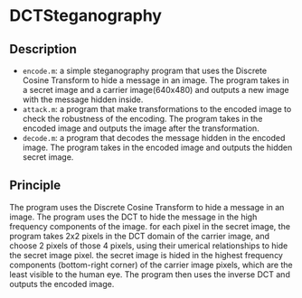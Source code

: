 # DCTSteganography

## Description

- `encode.m`: a simple steganography program that uses the Discrete Cosine Transform to hide a message in an image. The program takes in a secret image and a carrier image(640x480) and outputs a new image with the message hidden inside.
- `attack.m`: a program that make transformations to the encoded image to check the robustness of the encoding. The program takes in the encoded image and outputs the image after the transformation.
- `decode.m`: a program that decodes the message hidden in the encoded image. The program takes in the encoded image and outputs the hidden secret image.

## Principle

The program uses the Discrete Cosine Transform to hide a message in an image. The program uses the DCT to hide the message in the high frequency components of the image. for each pixel in the secret image, the program takes 2x2 pixels in the DCT domain of the carrier image, and choose 2 pixels of those 4 pixels, using their umerical relationships to hide the secret image pixel. the secret image is hided in the highest frequency components (bottom-right corner) of the carrier image pixels, which are the least visible to the human eye. The program then uses the inverse DCT and outputs the encoded image.
